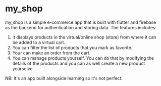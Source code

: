 # my_shop

my_shop is a simple e-commerce app that is built with flutter and firebase as the backend for authentication and storing data. The features includes:

1. It displays products in the virtual/online shop (store) from where it can be added to a virtual cart. 
2. You can filter the list of products that you mark as favorite.
3. Your can make an order from the cart. 
4. You can manage products yourself. You can do that by modifying the details of the products and you can as well create a new product yourselve.

NB: It's an app built alongside learning so it's not perfect.